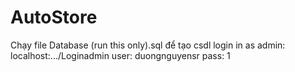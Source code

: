 # AutoStore

Chạy file Database (run this only).sql để tạo csdl
login in as admin: localhost:.../Loginadmin
user: duongnguyensr
pass: 1
